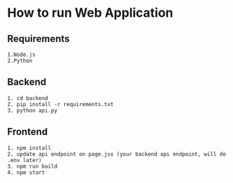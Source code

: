 # How to run Web Application
## Requirements
```
1.Node.js
2.Python
```
## Backend
```
1. cd backend
2. pip install -r requirements.txt
3. python api.py
```

## Frontend
```
1. npm install
2. update api endpoint on page.jsx (your backend api endpoint, will do .env later)
3. npm run build
4. npm start
```
